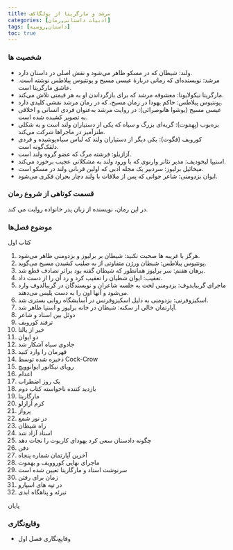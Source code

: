 ```yaml
---
title: مرشد و مارگریتا از بولگاکف
categories: [ادبیات داستانی,رمان]
tags: [داستان,روسیه]
toc: true
---
```


### شخصیت ها
- ولند: شیطان که در مسکو ظاهر می‌شود و نقش اصلی در داستان دارد.
- مرشد: نویسنده‌ای که رمانی دربارهٔ عیسی مسیح و پونتیوس پیلاطس نوشته است. عاشق مارگریتا است.
- مارگریتا نیکولایونا: معشوقه مرشد که برای بازگرداندن او به هر قیمتی تلاش می‌کند.
- پونتیوس پیلاطس: حاکم یهودا در زمان مسیح، که در رمان مرشد نقشی کلیدی دارد.
- عیسی مسیح (یوشوا هانوصرائی): در روایت مرشد به‌عنوان فردی انسانی و اخلاقی به تصویر کشیده شده است.
- بزه‌بوب (بِهِموت): گربه‌ای بزرگ و سیاه که یکی از دستیاران ولند است و به شکلی طنزآمیز در ماجراها شرکت می‌کند.
- کورویف (فگوت): یکی دیگر از دستیاران ولند که لباس سیاه‌پوشیده و فردی دلقک‌گونه است.
- آزازیلو: فرشته مرگ که عضو گروه ولند است.
- استیپا لیخودیف: مدیر تئاتر وارنوی که با ورود ولند به مشکلاتی عجیب برخورد می‌کند.
- میخائیل برلیوز: سردبیر یک مجله ادبی که اولین قربانی ولند در مسکو است.
- ایوان بزدومنی: شاعر جوانی که پس از ملاقات با ولند دچار بحران فکری می‌شود.

### قسمت کوتاهی از شروع رمان
در این رمان، نویسنده از زبان پدر خانواده روایت می کند.

### موضوع فصل‌ها
کتاب اول
1. هرگز با غریبه ها صحبت نکنید: شیطان بر برلیوز و بزدومنی ظاهر می‌شود.
2. پونتیوس پیلاطس: شیطان ورژن متفاوتی از به صلیب کشیدن مسیح می‌گوید.
3. برهان هفتم: سر برلیوز همانطور که شیطان گفته بود براثر تصادف قطع شد. 
4. تعقیب: ایوان شطیان را تعقیب کرد و رد آن را از دست داد.
5. ماجرای گریبایدوف: بزدومنی لخت به جلسه شاعران و نویسندگان در گریبالدوف وارد می‌شود و آنها اون را به دست پلیس می‌دهند.
6. اسکیزوفرنی: بزدومنی به دلیل اسکیزوفرنس در آسایشگاه روانی بستری شد. 
7. آپارتمان خالی از سکنه: شیطان در خانه برلیوز و استپا ظاهر شد. 
8. دوئل بین استاد و شاعر
9. ترفند کورویف
10. خبر از یالتا
11. دو ایوان
12. جادوی سیاه آشکار شد
13. قهرمان را وارد کنید
14. ذخیره شده توسط Cock-Crow
15. رویای نیکانور ایوانوویچ
16. اعدام
17. یک روز اضطراب
18. بازدید کننده ناخواسته
کتاب دوم
19. مارگاریتا
20. کرم آزازلو
21. پرواز
22. در نور شمع
23. راه شیطان
24. استاد آزاد شد
25. چگونه دادستان سعی کرد یهودای کاریوت را نجات دهد
26. دفن
27. آخرین آپارتمان شماره پنجاه
28. ماجرای نهایی کوروویف و بهموت
29. سرنوشت استاد و مارگاریتا تعیین شده است
30. زمان برای رفتن
31. در تپه های اسپارو
32. تبرئه و پناهگاه ابدی

پایان

### وقایع‌نگاری
- وقایع‌نگاری فصل اول





